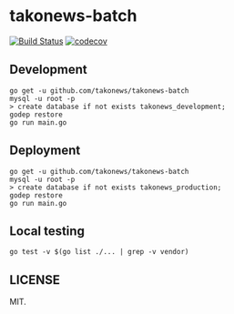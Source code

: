 takonews-batch
===========

[![Build Status](https://travis-ci.org/takonews/takonews-batch.png?branch=master)](https://travis-ci.org/takonews/takonews-batch)
[![codecov](https://codecov.io/gh/takonews/takonews-batch/branch/master/graph/badge.svg)](https://codecov.io/gh/takonews/takonews-batch)

## Development

```
go get -u github.com/takonews/takonews-batch
mysql -u root -p
> create database if not exists takonews_development;
godep restore
go run main.go
```

## Deployment

```
go get -u github.com/takonews/takonews-batch
mysql -u root -p
> create database if not exists takonews_production;
godep restore
go run main.go
```

## Local testing

```
go test -v $(go list ./... | grep -v vendor)
```

## LICENSE

MIT.
